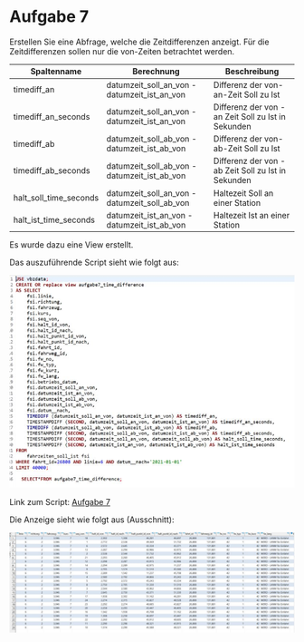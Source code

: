 # Aufgabe 7

Erstellen Sie eine Abfrage, welche die Zeitdifferenzen anzeigt. Für die Zeitdifferenzen sollen nur die 
von-Zeiten betrachtet werden. 

 

 <table>
  <thead>
    <tr>
      <th>Spaltenname</th>
      <th>Berechnung</th>
      <th>Beschreibung</th>
    </tr>
  </thead>
  <tbody>
    <tr>
      <td>timediff_an </td>
      <td>datumzeit_soll_an_von - datumzeit_ist_an_von </td>
      <td>Differenz der von-an-Zeit Soll zu Ist</td>
    </tr>
    <tr>
      <td>timediff_an_seconds</td>
      <td> datumzeit_soll_an_von - datumzeit_ist_an_von </td>
      <td>Differenz der von - an Zeit Soll zu Ist in Sekunden </td>
    </tr>
     <tr>
      <td>timediff_ab </td>
      <td>datumzeit_soll_ab_von - datumzeit_ist_ab_von</td>
      <td>Differenz der von-ab-Zeit Soll zu Ist </td>
    </tr>
     <tr>
      <td>timediff_ab_seconds </td>
      <td>datumzeit_soll_ab_von - datumzeit_ist_ab_von</td>
      <td>Differenz der von - ab Zeit Soll zu Ist in Sekunden</td>
    </tr>
     <tr>
      <td>halt_soll_time_seconds</td>
      <td>datumzeit_soll_an_von - datumzeit_soll_ab_von </td>
      <td>Haltezeit Soll an einer Station </td>
    </tr> 
    <tr>
      <td>halt_ist_time_seconds </td>
      <td> datumzeit_ist_an_von - datumzeit_ist_ab_von </td>
      <td> Haltezeit Ist an einer Station </td>
    </tr>
    </tbody>
</table>

Es wurde dazu eine View erstellt.

Das auszuführende Script sieht wie folgt aus:

![script](/Images/Aufgabe7/script.jpg)

Link zum Script: [Aufgabe 7](/Scripts/Aufgabe7/Aufgabe7.sql)

Die Anzeige sieht wie folgt aus (Ausschnitt):

![view](/Images/Aufgabe7/view.JPG)